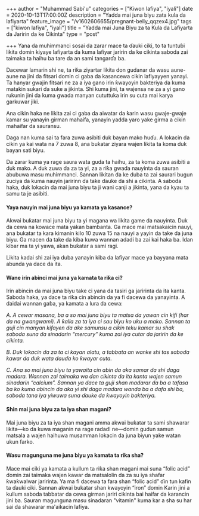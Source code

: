 +++
author = "Muhammad Sabi'u"
categories = ["Kiwon lafiya", "iyali"]
date = 2020-10-13T17:00:00Z
description = "Yadda mai juna biyu zata kula da lafiyarta"
feature_image = "/v1602606655/pregnant-belly_qqzex4.jpg"
tags = ["kiwon lafiya", "iyali"]
title = "Yadda mai Juna Biyu za ta Kula da Lafiyarta da Jaririn da ke Cikinta"
type = "post"

+++
Yana da muhimmanci sosai da zarar mace ta ɗauki ciki, to ta tuntuɓi likita domin kiyaye lafiyarta da kuma lafiyar jaririn da ke cikinta saboda zai taimaka ta haihu ba tare da an sami tangarɗa ba.

Dacewar lamarin shi ne, ta riƙa ziyartar likita don gudanar da wasu aune-aune na jini da fitsari domin ci gaba da kasancewa cikin lafiyayyen yanayi. Ta hanyar gwajin fitsari ne za a iya gano irin ƙwayoyin bakteriya da kuma matakin sukari da suke a jikinta. Shi kuma jini, ta wajensa ne za a yi gano rukunin jini da kuma gwada manyan cututtuka irin su cuta mai karya garkuwar jiki.

Ana cikin haka ne likita zai ci gaba da aiwatar da ƙarin wasu gwaje-gwaje kamar su yanayin girman mahaifa, yanayin yadda yaro yake girma a cikin mahaifar da sauransu.

Daga nan kuma sai ta fara zuwa asibiti duk bayan mako huɗu. A lokacin da cikin ya kai wata na 7 zuwa 8, ana buƙatar ziyara wajen likita ta koma duk bayan sati biyu.

Da zarar kuma ya rage saura wata guda ta haihu, za ta koma zuwa asibiti a duk mako. A duk zuwa da za ta yi, za a riƙa gwada nauyinta da sauran abubuwa masu muhimmanci. Sannan likitan da ke duba ta zai saurari bugun zuciya da kuma nauyin jaririnn da take ɗauke da shi a cikinta. A saboda haka, duk lokacin da mai juna biyu ta ji wani canji a jikinta, yana da kyau ta samu ta je asibiti.

#### **Yaya nauyin mai juna biyu ya kamata ya kasance?**

Akwai buƙatar mai juna biyu ta yi magana wa likita game da nauyinta. Duk da cewa na kowace mata yakan bambanta. Ga mace mai matsakaicin nauyi, ana bukatar ta kara kimanin kilo 10 zuwa 15 na nauyi a yayin da take da juna biyu. Ga macen da take da kiba kuwa wannan adadi ba zai kai haka ba. Idan kibar ma ta yi yawa, akan buƙatar a sami ragi. 

Likita kadai shi zai iya duba yanayin kiba da lafiyar mace ya bayyana mata abunda ya dace da ita.

#### **Wane irin abinci mai juna ya kamata ta riƙa ci?**

Irin abincin da mai juna biyu take ci yana da tasiri ga jaririnta da ita kanta. Saboda haka, ya dace ta riƙa cin abincin da ya fi dacewa da yanayinta. A daidai wannan gaɓa, ya kamata a lura da cewa:

_A. A cewar masana, ba a so mai juna biyu ta matsa da yawan cin kifi (har da na gwangwami). A ƙalla za ta iya ci sau biyu ko uku a mako. Sannan ta guji cin manyan kifayen da ake samunsu a cikin teku kamar su shak saboda suna da sinadarin “mercury” kuma zai iya cutar da jaririn da ke cikinta._

_B. Duk lokacin da za ta ci kayan alatu, a tabbata an wanke shi tas saboda kawar da duk wata dauɗa ko ƙwayar cuta._

_C. Ana so mai juna biyu ta yawaita cin abin da aka samar da shi daga madara. Wannan zai taimaka wa ɗan cikinta da ita kanta wajen samun sinadarin “calcium”. Sannan ya dace ta guji shan madarar da ba a tafasa ba ko kuma abincin da aka yi shi daga madara wanda ba a dafa shi ba, saboda tana iya yiwuwa suna ɗauke da ƙwayoyin bakteriya._

#### **Shin mai juna biyu za ta iya shan magani?**

Mai juna biyu za ta iya shan magani amma akwai buƙatar ta sami shawarar likita—ko da kuwa maganin na rage radaɗi ne—domin gudun samun matsala a wajen haihuwa musamman lokacin da juna biyun yake watan ukun farko.

#### **Wasu magunguna me juna biyu ya kamata ta rika sha?**

Mace mai ciki ya kamata a kullum ta riƙa shan magani mai suna “folic acid” domin zai taimaka wajen kawar da matsalolin da za su iya shafar ƙwaƙwalwar jaririnta. Ya ma fi dacewa ta fara shan “folic acid” ɗin tun kafin ta ɗauki ciki. Sannan akwai bukatar shan kwayoyin “iron” domin Karin jini a kullum saboda tabbatar da cewa girman jariri cikinta bai haifar da karancin jini ba. Sauran magunguna masu sinadaran "vitamin" kuma kar a sha su har sai da shawarar ma'aikacin lafiya.